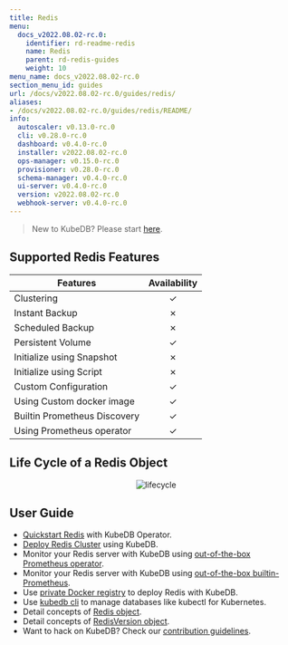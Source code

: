 ```yaml
---
title: Redis
menu:
  docs_v2022.08.02-rc.0:
    identifier: rd-readme-redis
    name: Redis
    parent: rd-redis-guides
    weight: 10
menu_name: docs_v2022.08.02-rc.0
section_menu_id: guides
url: /docs/v2022.08.02-rc.0/guides/redis/
aliases:
- /docs/v2022.08.02-rc.0/guides/redis/README/
info:
  autoscaler: v0.13.0-rc.0
  cli: v0.28.0-rc.0
  dashboard: v0.4.0-rc.0
  installer: v2022.08.02-rc.0
  ops-manager: v0.15.0-rc.0
  provisioner: v0.28.0-rc.0
  schema-manager: v0.4.0-rc.0
  ui-server: v0.4.0-rc.0
  version: v2022.08.02-rc.0
  webhook-server: v0.4.0-rc.0
---
```


> New to KubeDB? Please start [here](/docs/v2022.08.02-rc.0/README).

## Supported Redis Features

| Features                     | Availability |
| ---------------------------- | :----------: |
| Clustering                   |   &#10003;   |
| Instant Backup               |   &#10007;   |
| Scheduled Backup             |   &#10007;   |
| Persistent Volume            |   &#10003;   |
| Initialize using Snapshot    |   &#10007;   |
| Initialize using Script      |   &#10007;   |
| Custom Configuration         |   &#10003;   |
| Using Custom docker image    |   &#10003;   |
| Builtin Prometheus Discovery |   &#10003;   |
| Using Prometheus operator    |   &#10003;   |

## Life Cycle of a Redis Object

<p align="center">
  <img alt="lifecycle"  src="/docs/v2022.08.02-rc.0/images/redis/redis-lifecycle.png">
</p>

## User Guide

- [Quickstart Redis](/docs/v2022.08.02-rc.0/guides/redis/quickstart/quickstart) with KubeDB Operator.
- [Deploy Redis Cluster](/docs/v2022.08.02-rc.0/guides/redis/clustering/redis-cluster) using KubeDB.
- Monitor your Redis server with KubeDB using [out-of-the-box Prometheus operator](/docs/v2022.08.02-rc.0/guides/redis/monitoring/using-prometheus-operator).
- Monitor your Redis server with KubeDB using [out-of-the-box builtin-Prometheus](/docs/v2022.08.02-rc.0/guides/redis/monitoring/using-builtin-prometheus).
- Use [private Docker registry](/docs/v2022.08.02-rc.0/guides/redis/private-registry/using-private-registry) to deploy Redis with KubeDB.
- Use [kubedb cli](/docs/v2022.08.02-rc.0/guides/redis/cli/cli) to manage databases like kubectl for Kubernetes.
- Detail concepts of [Redis object](/docs/v2022.08.02-rc.0/guides/redis/concepts/redis).
- Detail concepts of [RedisVersion object](/docs/v2022.08.02-rc.0/guides/redis/concepts/catalog).
- Want to hack on KubeDB? Check our [contribution guidelines](/docs/v2022.08.02-rc.0/CONTRIBUTING).
